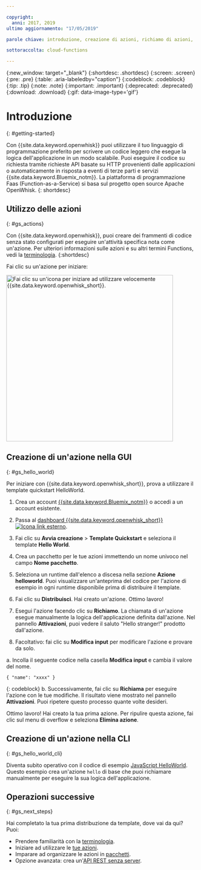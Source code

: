 ```yaml
---

copyright:
  anni: 2017, 2019
ultimo aggiornamento: "17/05/2019"

parole chiave: introduzione, creazione di azioni, richiamo di azioni,

sottoraccolta: cloud-functions

---
```


{:new_window: target="_blank"}
{:shortdesc: .shortdesc}
{:screen: .screen}
{:pre: .pre}
{:table: .aria-labeledby="caption"}
{:codeblock: .codeblock}
{:tip: .tip}
{:note: .note}
{:important: .important}
{:deprecated: .deprecated}
{:download: .download}
{:gif: data-image-type='gif'}

# Introduzione
{: #getting-started}

Con {{site.data.keyword.openwhisk}} puoi utilizzare il tuo linguaggio di programmazione preferito per scrivere un codice leggero che esegue la logica dell'applicazione in un modo scalabile. Puoi eseguire il codice su richiesta tramite richieste API basate su HTTP provenienti dalle applicazioni o automaticamente in risposta a eventi di terze parti e servizi {{site.data.keyword.Bluemix_notm}}. La piattaforma di programmazione Faas (Function-as-a-Service) si basa sul progetto open source Apache OpenWhisk.
{: shortdesc}

## Utilizzo delle azioni
{: #gs_actions}

Con {{site.data.keyword.openwhisk}}, puoi creare dei frammenti di codice senza stato configurati per eseguire un'attività specifica nota come un'azione. Per ulteriori informazioni sulle azioni e su altri termini Functions, vedi la [terminologia](/docs/openwhisk?topic=cloud-functions-about).
{:shortdesc}

Fai clic su un'azione per iniziare:

<img usemap="#home_map" border="0" class="image" id="image_ztx_crb_f1b" src="images/imagemap.png" width="440" alt="Fai clic su un'icona per iniziare ad utilizzare velocemente {{site.data.keyword.openwhisk_short}}." style="width:440px;" />
<map name="home_map" id="home_map">
<area href="#gs_hello_world" alt="Crea un'azione" title="Crea un'azione" shape="rect" coords="-7, -8, 108, 211" />
<area href="/docs/openwhisk?topic=cloud-functions-cli_install" alt="Configura il plug-in della CLI {{site.data.keyword.openwhisk_short}}" title="Configura il plug-in della CLI {{site.data.keyword.openwhisk_short}}" shape="rect" coords="155, -1, 289, 210" />
<area href="/docs/openwhisk?topic=cloud-functions-about" alt="Vedi l'architettura della piattaforma" title="Vedi l'architettura della piattaforma" shape="rect" coords="326, -10, 448, 218" />
</map>

## Creazione di un'azione nella GUI
{: #gs_hello_world}

Per iniziare con {{site.data.keyword.openwhisk_short}}, prova a utilizzare il template quickstart HelloWorld.

1. Crea un account [{{site.data.keyword.Bluemix_notm}}](https://cloud.ibm.com/registration) o accedi a un account esistente.

2. Passa al [dashboard {{site.data.keyword.openwhisk_short}} ![Icona link esterno](../icons/launch-glyph.svg "Icona link esterno")](https://cloud.ibm.com/openwhisk).

2. Fai clic su **Avvia creazione** > **Template Quickstart** e seleziona il template **Hello World**.

3. Crea un pacchetto per le tue azioni immettendo un nome univoco nel campo **Nome pacchetto**.

4. Seleziona un runtime dall'elenco a discesa nella sezione **Azione helloworld**. Puoi visualizzare un'anteprima del codice per l'azione di esempio in ogni runtime disponibile prima di distribuire il template.

5. Fai clic su **Distribuisci**. Hai creato un'azione. Ottimo lavoro!

6. Esegui l'azione facendo clic su **Richiamo**. La chiamata di un'azione esegue manualmente la logica dell'applicazione definita dall'azione. Nel pannello **Attivazioni**, puoi vedere il saluto "Hello stranger!" prodotto dall'azione.

7. Facoltativo: fai clic su **Modifica input** per modificare l'azione e provare da solo.

  a. Incolla il seguente codice nella casella **Modifica input** e cambia il valore del nome.
  ```
  { "name": "xxxx" }
  ```
  {: codeblock}
  b. Successivamente, fai clic su **Richiama** per eseguire l'azione con le tue modifiche. Il risultato viene mostrato nel pannello **Attivazioni**. Puoi ripetere questo processo quante volte desideri.

Ottimo lavoro! Hai creato la tua prima azione. Per ripulire questa azione, fai clic sul menu di overflow e seleziona **Elimina azione**.

## Creazione di un'azione nella CLI
{: #gs_hello_world_cli}

Diventa subito operativo con il codice di esempio [JavaScript HelloWorld](/docs/openwhisk?topic=cloud-functions-prep#prep-js). Questo esempio crea un'azione `hello` di base che puoi richiamare manualmente per eseguire la sua logica dell'applicazione.

## Operazioni successive
{: #gs_next_steps}

Hai completato la tua prima distribuzione da template, dove vai da qui? Puoi:

* Prendere familiarità con la [terminologia](/docs/openwhisk?topic=cloud-functions-about#about_technology).
* Iniziare ad utilizzare le [tue azioni](/docs/openwhisk?topic=cloud-functions-actions).
* Imparare ad organizzare le azioni in [pacchetti](/docs/openwhisk?topic=cloud-functions-pkg_ov).
* Opzione avanzata: crea un'[API REST senza server](/docs/openwhisk?topic=cloud-functions-apigateway).
